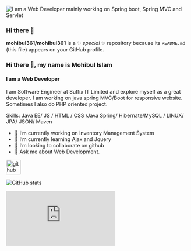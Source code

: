 ![I am a Web Developer mainly working on Spring boot, Spring MVC and Servlet](https://scontent.fdac31-1.fna.fbcdn.net/v/t1.6435-9/89778048_1060797114297199_2174080615232569344_n.jpg?_nc_cat=106&ccb=1-5&_nc_sid=09cbfe&_nc_ohc=xNwnTqts8pwAX_Sk7Z5&_nc_ht=scontent.fdac31-1.fna&oh=00_AT-qn69GVTYYzPPKzNS6yu1Zcb39zaqr0bZknEp-BzSzMg&oe=6286704D)
### Hi there 👋


**mohibul361/mohibul361** is a ✨ _special_ ✨ repository because its `README.md` (this file) appears on your GitHub profile.
### Hi there 👋, my name is Mohibul Islam
#### I am a Web Developer

I am Software Engineer at Suffix IT Limited and explore myself as a great developer. I am working on java spring MVC/Boot for responsive website. Sometimes I also do PHP oriented project.

Skills: Java EE/ JS / HTML / CSS /Java Spring/ Hibernate/MySQL / LINUX/ JPA/ JSON/ Maven

- 🔭 I’m currently working on Inventory Management System 
- 🌱 I’m currently learning Ajax and Jquery
- 👯 I’m looking to collaborate on github 
- 💬 Ask me about Web Development. 


[<img src='https://cdn.jsdelivr.net/npm/simple-icons@3.0.1/icons/github.svg' alt='github' height='40'>](https://github.com/https://github.com/mohibul361/mohibul361/edit/main/README.md)  

![GitHub stats](https://github-readme-stats.vercel.app/api?username=https://github.com/mohibul361/mohibul361/edit/main/README.md&show_icons=true)  

![Profile views](https://gpvc.arturio.dev/https://github.com/mohibul361/mohibul361/edit/main/README.md)  

